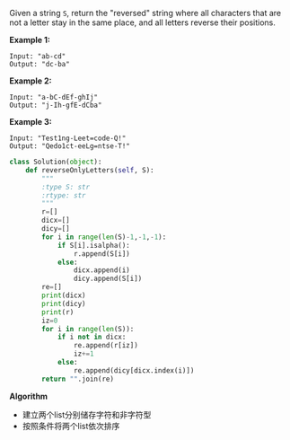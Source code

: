 Given a string `S`, return the "reversed" string where all characters that are not a letter stay in the same place, and all letters reverse their positions.

**Example 1:**

```
Input: "ab-cd"
Output: "dc-ba"
```

**Example 2:**

```
Input: "a-bC-dEf-ghIj"
Output: "j-Ih-gfE-dCba"
```

**Example 3:**

```
Input: "Test1ng-Leet=code-Q!"
Output: "Qedo1ct-eeLg=ntse-T!"
```

```python
class Solution(object):
    def reverseOnlyLetters(self, S):
        """
        :type S: str
        :rtype: str
        """
        r=[]
        dicx=[]
        dicy=[]
        for i in range(len(S)-1,-1,-1):
            if S[i].isalpha():
                r.append(S[i])
            else:
                dicx.append(i)
                dicy.append(S[i])
        re=[]
        print(dicx)
        print(dicy)
        print(r)
        iz=0
        for i in range(len(S)):
            if i not in dicx:
                re.append(r[iz])
                iz+=1
            else:
                re.append(dicy[dicx.index(i)])
        return "".join(re)
```

**Algorithm**

* 建立两个list分别储存字符和非字符型
* 按照条件将两个list依次排序